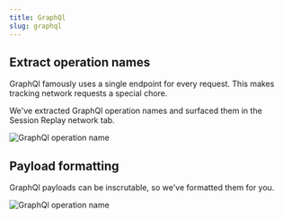 ```yaml
---
title: GraphQl
slug: graphql
---
```


## Extract operation names

GraphQl famously uses a single endpoint for every request. This makes tracking network requests a special chore.

We've extracted GraphQl operation names and surfaced them in the Session Replay network tab.

![GraphQl operation name](/images/docs/graphql/operation-name.png)

## Payload formatting

GraphQl payloads can be inscrutable, so we've formatted them for you.

![GraphQl operation name](/images/docs/graphql/formatted-payloads.png)